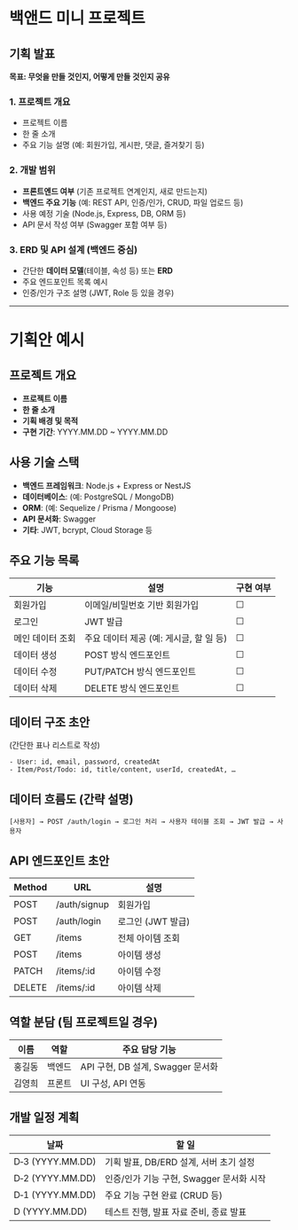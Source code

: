 # 백앤드 미니 프로젝트

## 기획 발표

**목표: 무엇을 만들 것인지, 어떻게 만들 것인지 공유**

### 1. 프로젝트 개요

- 프로젝트 이름
- 한 줄 소개
- 주요 기능 설명 (예: 회원가입, 게시판, 댓글, 즐겨찾기 등)

### 2. 개발 범위

- **프론트엔드 여부** (기존 프로젝트 연계인지, 새로 만드는지)
- **백엔드 주요 기능** (예: REST API, 인증/인가, CRUD, 파일 업로드 등)
- 사용 예정 기술 (Node.js, Express, DB, ORM 등)
- API 문서 작성 여부 (Swagger 포함 여부 등)

### 3. ERD 및 API 설계 (백엔드 중심)

- 간단한 **데이터 모델**(테이블, 속성 등) 또는 **ERD**
- 주요 엔드포인트 목록 예시
- 인증/인가 구조 설명 (JWT, Role 등 있을 경우)

---

# 기획안 예시

## 프로젝트 개요

- **프로젝트 이름**
- **한 줄 소개**
- **기획 배경 및 목적**
- **구현 기간**: YYYY.MM.DD ~ YYYY.MM.DD

## 사용 기술 스택

- **백엔드 프레임워크**: Node.js + Express or NestJS
- **데이터베이스**: (예: PostgreSQL / MongoDB)
- **ORM**: (예: Sequelize / Prisma / Mongoose)
- **API 문서화**: Swagger
- **기타**: JWT, bcrypt, Cloud Storage 등

## 주요 기능 목록

| 기능             | 설명                                    | 구현 여부 |
| ---------------- | --------------------------------------- | --------- |
| 회원가입         | 이메일/비밀번호 기반 회원가입           | ☐         |
| 로그인           | JWT 발급                                | ☐         |
| 메인 데이터 조회 | 주요 데이터 제공 (예: 게시글, 할 일 등) | ☐         |
| 데이터 생성      | POST 방식 엔드포인트                    | ☐         |
| 데이터 수정      | PUT/PATCH 방식 엔드포인트               | ☐         |
| 데이터 삭제      | DELETE 방식 엔드포인트                  | ☐         |

## 데이터 구조 초안

(간단한 표나 리스트로 작성)

```
- User: id, email, password, createdAt
- Item/Post/Todo: id, title/content, userId, createdAt, …

```

## 데이터 흐름도 (간략 설명)

```
[사용자] → POST /auth/login → 로그인 처리 → 사용자 테이블 조회 → JWT 발급 → 사용자

```

## API 엔드포인트 초안

| Method | URL          | 설명              |
| ------ | ------------ | ----------------- |
| POST   | /auth/signup | 회원가입          |
| POST   | /auth/login  | 로그인 (JWT 발급) |
| GET    | /items       | 전체 아이템 조회  |
| POST   | /items       | 아이템 생성       |
| PATCH  | /items/:id   | 아이템 수정       |
| DELETE | /items/:id   | 아이템 삭제       |

## 역할 분담 (팀 프로젝트일 경우)

| 이름   | 역할   | 주요 담당 기능                    |
| ------ | ------ | --------------------------------- |
| 홍길동 | 백엔드 | API 구현, DB 설계, Swagger 문서화 |
| 김영희 | 프론트 | UI 구성, API 연동                 |

## 개발 일정 계획

| 날짜             | 할 일                                    |
| ---------------- | ---------------------------------------- |
| D‑3 (YYYY.MM.DD) | 기획 발표, DB/ERD 설계, 서버 초기 설정   |
| D‑2 (YYYY.MM.DD) | 인증/인가 기능 구현, Swagger 문서화 시작 |
| D‑1 (YYYY.MM.DD) | 주요 기능 구현 완료 (CRUD 등)            |
| D (YYYY.MM.DD)   | 테스트 진행, 발표 자료 준비, 종료 발표   |
